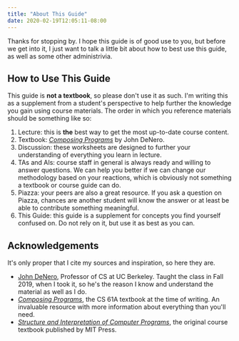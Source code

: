 ```yaml
---
title: "About This Guide"
date: 2020-02-19T12:05:11-08:00
---
```


Thanks for stopping by. I hope this guide is of good use to you, but before we get into it, I just want to talk a little bit about how to best use this guide, as well as some other administrivia.

## How to Use This Guide
This guide is **not a textbook**, so please don't use it as such. I'm writing this as a supplement from a student's perspective to help further the knowledge you gain using course materials. The order in which you reference materials should be something like so:

1. Lecture: this is **the** best way to get the most up-to-date course content.
2. Textbook: [*Composing Programs*](http://composingprograms.com) by John DeNero.
3. Discussion: these worksheets are designed to further your understanding of everything you learn in lecture.
4. TAs and AIs: course staff in general is always ready and willing to answer questions. We can help you better if we can change our methodology based on your reactions, which is obviously not something a textbook or course guide can do.
5. Piazza: your peers are also a great resource. If you ask a question on Piazza, chances are another student will know the answer or at least be able to contribute something meaningful.
6. This Guide: this guide is a supplement for concepts you find yourself confused on. Do not rely on it, but use it as best as you can.

## Acknowledgements
It's only proper that I cite my sources and inspiration, so here they are.

- [John DeNero](http://denero.org), Professor of CS at UC Berkeley. Taught the class in Fall 2019, when I took it, so he's the reason I know and understand the material as well as I do.
- [*Composing Programs*](http://composingprograms.com), the CS 61A textbook at the time of writing. An invaluable resource with more information about everything than you'll need.
- [*Structure and Interpretation of Computer Programs*](https://mitpress.mit.edu/sites/default/files/sicp/index.html), the original course textbook published by MIT Press.